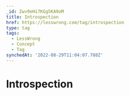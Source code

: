 ```yaml
---
_id: Zwv9eHi7KGg5KA9oM
title: Introspection
href: https://lesswrong.com/tag/introspection
type: tag
tags:
  - LessWrong
  - Concept
  - Tag
synchedAt: '2022-08-29T11:04:07.788Z'
---
```

# Introspection

